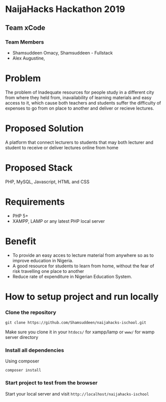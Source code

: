 # NaijaHacks Hackathon 2019

## Team xCode

### Team Members

- Shamsuddeen Omacy, Shamsuddeen - Fullstack
- Alex Augustine, 

# Problem

The problem of Inadequate resources for people study in a different city from where they held from,
inavailability of learning materials and easy access to it, which cause both teachers and students suffer the difficulty of expenses to go from on place to another and deliver or recieve lectures.

# Proposed Solution

A platform that connect lecturers to students that may both lecturer and student to receive or deliver lectures online from home

# Proposed Stack

PHP, MySQL, Javascript, HTML and CSS

# Requirements

- PHP 5+
- XAMPP, LAMP or any latest PHP local server

# Benefit

- To provide an easy acces to lecture material from anywhere so as to
improve education in Nigeria.
- A good resource for students to learn from home, without the fear of risk travelling one place to another 
- Reduce rate of expenditure in Nigerian Education System.


# How to setup project and run locally

### Clone the repository 

```
git clone https://github.com/Shamsuddeen/naijahacks-ischool.git
```

Make sure you clone it in your `htdocs/` for xampp/lamp or `www/` for wamp server  directory

### Install all dependencies

Using composer

```
composer install
```

### Start project to test from the browser

Start your local server and visit `http://localhost/naijahacks-ischool`
       






